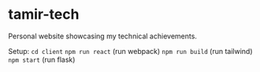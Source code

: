 # tamir-tech
Personal website showcasing my technical achievements.

Setup:
`cd client`
`npm run react` (run webpack)
`npm run build` (run tailwind)
`npm start` (run flask)